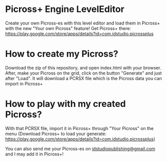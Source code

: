 # Picross+ Engine LevelEditor
Create your own Picross-es with this level editor and load them in Picross+ with the new "Your own Picross" feature!
Get Picross+ there: https://play.google.com/store/apps/details?id=com.idstudio.picrossplus

# How to create my Picross?
Download the zip of this repository, and open index.html with your browser. After, make your Picross on the grid, click on the button "Generate" and just after "Load". It will download a PCRSX file which is the Picross data you can import in Picross+

# How to play with my created Picross?

With that PCRSX file, import it in Picross+ through "Your Picross" on the menu (Download Picross+ to load your generate: https://play.google.com/store/apps/details?id=com.idstudio.picrossplus)

You can also send me your Picross-es on idstudiopublishing@gmail.com and I may add it in Picross+!
